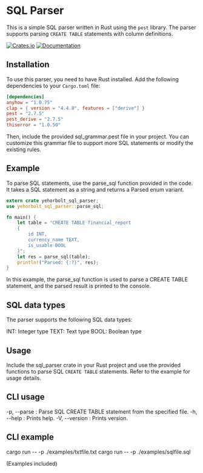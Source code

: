 # SQL Parser

This is a simple SQL parser written in Rust using the `pest` library. The parser supports parsing `CREATE TABLE` statements with column definitions.

[![Crates.io](https://img.shields.io/crates/v/yehorbolt_sql_parser)](https://crates.io/crates/yehorbolt_sql_parser)
[![Documentation](https://docs.rs/yehorbolt_sql_parser/badge.svg)](https://docs.rs/yehorbolt_sql_parser/0.1.6/yehorbolt_sql_parser/)

## Installation

To use this parser, you need to have Rust installed. Add the following dependencies to your `Cargo.toml` file:

```toml
[dependencies]
anyhow = "1.0.75"
clap = { version = "4.4.8", features = ["derive"] }
pest = "2.7.5"
pest_derive = "2.7.5"
thiserror = "1.0.50"
```

Then, include the provided sql_grammar.pest file in your project. You can customize this grammar file to support more SQL statements or modify the existing rules.

## Example
To parse SQL statements, use the parse_sql function provided in the code. It takes a SQL statement as a string and returns a Parsed enum variant.

```rust
extern crate yehorbolt_sql_parser;
use yehorbolt_sql_parser::parse_sql;

fn main() {
    let table = "CREATE TABLE financial_report 
    { 
        id INT, 
        currency_name TEXT, 
        is_usable BOOL
    }";
    let res = parse_sql(table);
    println!("Parsed: {:?}", res);
}

```

In this example, the parse_sql function is used to parse a CREATE TABLE statement, and the parsed result is printed to the console.

## SQL data types
The parser supports the following SQL data types:

INT: Integer type
TEXT: Text type
BOOL: Boolean type

## Usage
Include the sql_parser crate in your Rust project and use the provided functions to parse SQL `CREATE TABLE` statements. Refer to the example for usage details.

## CLI usage
-p, --parse <PARSE>: Parse SQL CREATE TABLE statement from the specified file.
-h, --help : Prints help.
-V, --version : Prints version.

## CLI example
cargo run -- -p ./examples/txtfile.txt
cargo run -- -p ./examples/sqlfile.sql

(Examples included)